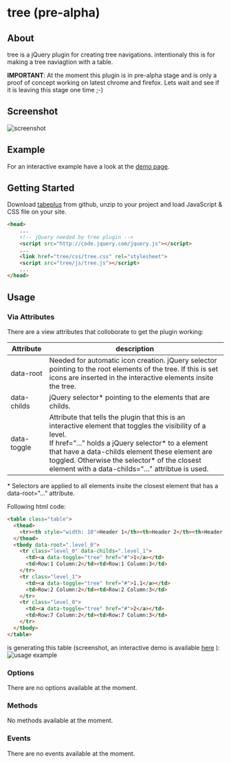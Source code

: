 # tree (pre-alpha)

## About
tree is a jQuery plugin for creating tree navigations. intentionaly this is for making a tree naviagtion with a table.

**IMPORTANT**:
At the moment this plugin is in pre-alpha stage and is only a proof of concept working on latest chrome and firefox. Lets wait and see if it is leaving this stage one time ;-)

## Screenshot
![screenshot](https://raw.github.com/ribbon10/tree.js/master/doc/screenshot.png "Screenshot")

## Example
For an interactive example have a look at the [demo page](http://rawgithub.com/ribbon10/tree.js/master/doc/demo.html).

## Getting Started
Download [tabeplus](https://github.com/ribbon10/tree.js/archive/master.zip) from github, unzip to your project and load JavaScript & CSS file on your site.
```html
<head>
    ...
    <!-- jQuery needed by tree plugin -->
    <script src="http://code.jquery.com/jquery.js"></script>
    ...
    <link href="tree/css/tree.css" rel="stylesheet">
    <script src="tree/js/tree.js"></script>
    ...
</head>
```

## Usage

### Via Attributes
There are a view attributes that colloborate to get the plugin working:

Attribute    | description
------------ | -----------
data-root    | Needed for automatic icon creation. jQuery selector pointing to the root elements of the tree. If this is set icons are inserted in the interactive elements insite the tree.
data-childs  | jQuery selector\* pointing to the elements that are childs.
data-toggle  | Attribute that tells the plugin that this is an interactive element that toggles the visibility of a level.<br />If href="..." holds a jQuery selector\* to a element that have a data-childs element these element are toggled. Otherwise the selector\* of the closest element with a data-childs="..." attribtue is used.

\* Selectors are applied to all elements insite the closest element that has a data-root="..." attribute.

Following html code:
```html
<table class="table">
  <thead>
    <tr><th style="width: 10">Header 1</th><th>Header 2</th><th>Header 3</th></tr>
  </thead>
  <tbody data-root=".level_0">
    <tr class="level_0" data-childs=".level_1">
      <td><a data-toggle="tree" href="#">1</a></td>
      <td>Row:1 Column:2</td><td>Row:1 Column:3</td>
    </tr>
    <tr class="level_1">
      <td><a data-toggle="tree" href="#">1.1</a></td>
      <td>Row:2 Column:2</td><td>Row:2 Column:3</td>
    </tr>
    <tr class="level_0">
      <td><a data-toggle="tree" href="#">2</a></td>
      <td>Row:7 Column:2</td><td>Row:7 Column:3</td>
    </tr>
  </tbody>
</table>
```
is generating this table (screenshot, an interactive demo is available [here](http://htmlpreview.github.io/?https://github.com/ribbon10/tree.js/master/doc/demo.html) ):
![usage example](https://raw.github.com/ribbon10/tree.js/master/doc/screenshot_usage.png "usage example")

### Options
There are no options available at the moment.

### Methods
No methods available at the moment.

### Events
There are no events available at the moment.
